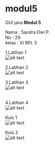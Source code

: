 # modul5
GUI java 
<b> Modul 5 </b>

Nama : Sandra Dwi P.<br>
No   : 29<br>
kelas : XI RPL 5<br>

1.Latihan 1 <br>
![alt text](https://github.com/perwitas/Modul-5/blob/master/latihan1.PNG)
<br>

2.Latihan 2 <br>
![alt text](https://github.com/perwitas/Modul-5/blob//master/latihan2.PNG)
<br>

3.Latihan 3<br>
![alt text](https://github.com/perwitas/Modul-5/blob/master/latihan3.PNG)<br>
<br>

4.Latihan 4 <br>
![alt text](https://github.com/perwitas/Modul-5/blob/master/latihan4.PNG)
<br>

Kuis 1 <br>
![alt text](https://github.com/perwitas/Modul-5/blob/master/kuis1.PNG)<br>

Kuis 2 <br>
![alt text](https://github.com/perwitas/Modul-5/blob/master/kuis2.PNG)<br>
